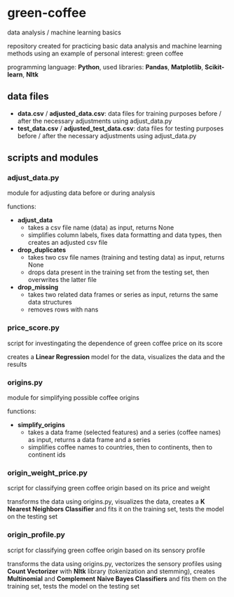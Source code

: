 # green-coffee

data analysis / machine learning basics

repository created for practicing basic data analysis and machine learning methods using an example of personal interest: green coffee

programming language: **Python**, used libraries: **Pandas**, **Matplotlib**, **Scikit-learn**, **Nltk**

## data files

- **data.csv** / **adjusted_data.csv**: data files for training purposes before / after the necessary adjustments using adjust_data.py
- **test_data.csv** / **adjusted_test_data.csv**: data files for testing purposes before / after the necessary adjustments using adjust_data.py

## scripts and modules

### adjust_data.py

module for adjusting data before or during analysis

functions:
- **adjust_data**
  - takes a csv file name (data) as input, returns None
  - simplifies column labels, fixes data formatting and data types, then creates an adjusted csv file
- **drop_duplicates**
  - takes two csv file names (training and testing data) as input, returns None
  - drops data present in the training set from the testing set, then overwrites the latter file
- **drop_missing**
  - takes two related data frames or series as input, returns the same data structures
  - removes rows with nans

### price_score.py

script for investingating the dependence of green coffee price on its score

creates a **Linear Regression** model for the data, visualizes the data and the results

### origins.py

module for simplifying possible coffee origins

functions:
- **simplify_origins**
  - takes a data frame (selected features) and a series (coffee names) as input, returns a data frame and a series
  - simplifies coffee names to countries, then to continents, then to continent ids

### origin_weight_price.py

script for classifying green coffee origin based on its price and weight

transforms the data using origins.py, visualizes the data, creates a **K Nearest Neighbors Classifier** and fits it on the training set, tests the model on the testing set

### origin_profile.py

script for classifying green coffee origin based on its sensory profile

transforms the data using origins.py, vectorizes the sensory profiles using **Count Vectorizer** with **Nltk** library (tokenization and stemming), creates **Multinomial** and **Complement** **Naive Bayes Classifiers** and fits them on the training set, tests the model on the testing set
